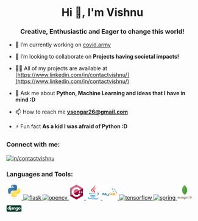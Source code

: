 <h1 align="center">Hi 👋, I'm Vishnu</h1>
<h3 align="center">Creative, Enthusiastic and Eager to change this world!</h3>

- 🔭 I’m currently working on [covid.army](https://github.com/covidarmy)

- 👯 I’m looking to collaborate on **Projects having societal impacts!**

- 👨‍💻 All of my projects are available at [https://www.linkedin.com/in/contactvishnu/](https://www.linkedin.com/in/contactvishnu/)

- 💬 Ask me about **Python, Machine Learning and ideas that I have in mind :D**

- 📫 How to reach me **vsengar26@gmail.com**

- ⚡ Fun fact **As a kid I was afraid of Python :D**

<h3 align="left">Connect with me:</h3>
<p align="left">
<a href="https://linkedin.com/in/contactvishnu" target="blank"><img align="center" src="https://180dc.org/wp-content/uploads/2020/01/Linkedin-logo-1-550x550-300x300.png" alt="in/contactvishnu" height="30" width="40" /></a>
</p>

<h3 align="left">Languages and Tools:</h3>
<p align="left">
<a href="https://www.python.org" target="_blank"> <img src="https://raw.githubusercontent.com/devicons/devicon/master/icons/python/python-original.svg" alt="python" width="40" height="40"/></a><a href="https://flask.palletsprojects.com/" target="_blank"> <img src="https://www.pngfind.com/pngs/m/104-1044449_python-logo-clipart-drawing-flask-python-hd-png.png" alt="flask" width="40" height="40"/> </a><a href="https://opencv.org/" target="_blank"> <img src="https://www.vectorlogo.zone/logos/opencv/opencv-icon.svg" alt="opencv" width="40" height="40"/> </a> <a href="https://www.w3schools.com/cpp/" target="_blank"> <img src="https://raw.githubusercontent.com/devicons/devicon/master/icons/cplusplus/cplusplus-original.svg" alt="cplusplus" width="40" height="40"/> </a> <a href="https://www.java.com" target="_blank"> <img src="https://raw.githubusercontent.com/devicons/devicon/master/icons/java/java-original.svg" alt="java" width="40" height="40"/> </a> <a href="https://www.mysql.com/" target="_blank"> <img src="https://raw.githubusercontent.com/devicons/devicon/master/icons/mysql/mysql-original-wordmark.svg" alt="mysql" width="40" height="40"/> </a> <a href="https://www.tensorflow.org" target="_blank"> <img src="https://www.vectorlogo.zone/logos/tensorflow/tensorflow-icon.svg" alt="tensorflow" width="40" height="40"/> </a> <a href="https://spring.io/" target="_blank"> <img src="https://www.vectorlogo.zone/logos/springio/springio-icon.svg" alt="spring" width="40" height="40"/> </a><a href="https://www.mongodb.com/" target="_blank"> <img src="https://raw.githubusercontent.com/devicons/devicon/master/icons/mongodb/mongodb-original-wordmark.svg" alt="mongodb" width="40" height="40"/> </a> <a href="https://www.djangoproject.com/" target="_blank"> <img src="https://raw.githubusercontent.com/devicons/devicon/master/icons/django/django-original.svg" alt="django" width="40" height="40"/> </a> 
</p>
